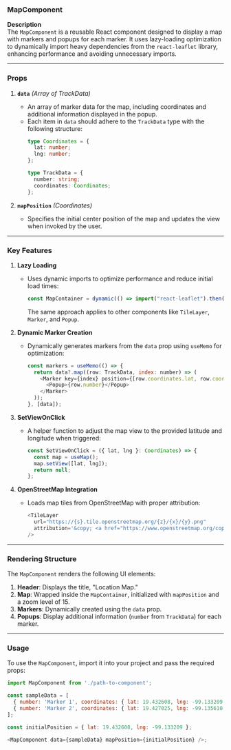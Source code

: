 ### MapComponent

**Description**  
The `MapComponent` is a reusable React component designed to display a map with markers and popups for each marker. It uses lazy-loading optimization to dynamically import heavy dependencies from the `react-leaflet` library, enhancing performance and avoiding unnecessary imports.

---

### Props

1. **`data`** *(Array of TrackData)*  
   - An array of marker data for the map, including coordinates and additional information displayed in the popup.
   - Each item in `data` should adhere to the `TrackData` type with the following structure:
     ```typescript
     type Coordinates = {
       lat: number;
       lng: number;
     };

     type TrackData = {
       number: string;
       coordinates: Coordinates;
     };
     ```

2. **`mapPosition`** *(Coordinates)*  
   - Specifies the initial center position of the map and updates the view when invoked by the user.

---

### Key Features

1. **Lazy Loading**  
   - Uses dynamic imports to optimize performance and reduce initial load times:
     ```javascript
     const MapContainer = dynamic(() => import("react-leaflet").then(mod => mod.MapContainer), { ssr: false });
     ```
     The same approach applies to other components like `TileLayer`, `Marker`, and `Popup`.

2. **Dynamic Marker Creation**  
   - Dynamically generates markers from the `data` prop using `useMemo` for optimization:
     ```javascript
     const markers = useMemo(() => {
       return data?.map((row: TrackData, index: number) => (
         <Marker key={index} position={[row.coordinates.lat, row.coordinates.lng]}>
           <Popup>{row.number}</Popup>
         </Marker>
       ));
     }, [data]);
     ```

3. **SetViewOnClick**  
   - A helper function to adjust the map view to the provided latitude and longitude when triggered:
     ```javascript
     const SetViewOnClick = ({ lat, lng }: Coordinates) => {
       const map = useMap();
       map.setView([lat, lng]);
       return null;
     };
     ```

4. **OpenStreetMap Integration**  
   - Loads map tiles from OpenStreetMap with proper attribution:
     ```javascript
     <TileLayer
       url="https://{s}.tile.openstreetmap.org/{z}/{x}/{y}.png"
       attribution='&copy; <a href="https://www.openstreetmap.org/copyright">OpenStreetMap</a> contributors'
     />
     ```

---

### Rendering Structure

The `MapComponent` renders the following UI elements:
1. **Header**: Displays the title, "Location Map."
2. **Map**: Wrapped inside the `MapContainer`, initialized with `mapPosition` and a zoom level of 15.
3. **Markers**: Dynamically created using the `data` prop.
4. **Popups**: Display additional information (`number` from `TrackData`) for each marker.

---

### Usage

To use the `MapComponent`, import it into your project and pass the required props:
```javascript
import MapComponent from './path-to-component';

const sampleData = [
  { number: 'Marker 1', coordinates: { lat: 19.432608, lng: -99.133209 } },
  { number: 'Marker 2', coordinates: { lat: 19.427025, lng: -99.135610 } },
];

const initialPosition = { lat: 19.432608, lng: -99.133209 };

<MapComponent data={sampleData} mapPosition={initialPosition} />;
